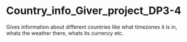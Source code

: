 # Country_info_Giver_project_DP3-4
Gives information about different countries like what timezones it is in, whats the weather there, whats its currency etc.
